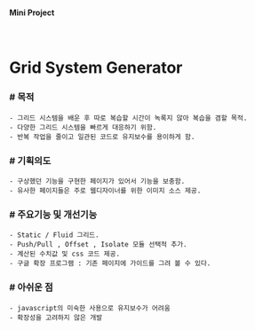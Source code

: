 #### Mini Project

<br>

# Grid System Generator

### # 목적 

    - 그리드 시스템을 배운 후 따로 복습할 시간이 녹록지 않아 복습을 겸할 목적.
    - 다양한 그리드 시스템을 빠르게 대응하기 위함.
    - 반복 작업을 줄이고 일관된 코드로 유지보수를 용이하게 함.

### # 기획의도

    - 구상했던 기능을 구현한 페이지가 있어서 기능을 보충함.
    - 유사한 페이지들은 주로 웹디자이너를 위한 이미지 소스 제공.

### # 주요기능 및 개선기능

    - Static / Fluid 그리드.
    - Push/Pull , Offset , Isolate 모듈 선택적 추가.
    - 계산된 수치값 및 css 코드 제공.
    - 구글 확장 프로그램 : 기존 페이지에 가이드를 그려 볼 수 있다.

### # 아쉬운 점

    - javascript의 미숙한 사용으로 유지보수가 어려움
    - 확장성을 고려하지 않은 개발

